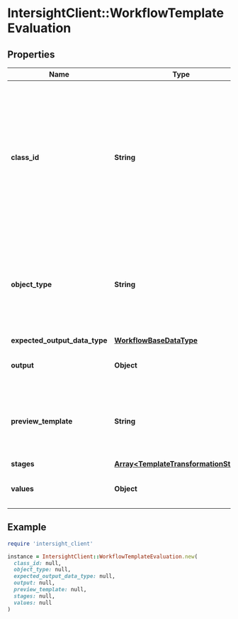 # IntersightClient::WorkflowTemplateEvaluation

## Properties

| Name | Type | Description | Notes |
| ---- | ---- | ----------- | ----- |
| **class_id** | **String** | The fully-qualified name of the instantiated, concrete type. This property is used as a discriminator to identify the type of the payload when marshaling and unmarshaling data. | [default to &#39;workflow.TemplateEvaluation&#39;] |
| **object_type** | **String** | The fully-qualified name of the instantiated, concrete type. The value should be the same as the &#39;ClassId&#39; property. | [default to &#39;workflow.TemplateEvaluation&#39;] |
| **expected_output_data_type** | [**WorkflowBaseDataType**](WorkflowBaseDataType.md) |  | [optional] |
| **output** | **Object** | The output generated by the template execution. | [optional][readonly] |
| **preview_template** | **String** | The generated template based on the stages provided in the request body. | [optional][readonly] |
| **stages** | [**Array&lt;TemplateTransformationStage&gt;**](TemplateTransformationStage.md) |  | [optional] |
| **values** | **Object** | Values to be fed to the template for execution. | [optional] |

## Example

```ruby
require 'intersight_client'

instance = IntersightClient::WorkflowTemplateEvaluation.new(
  class_id: null,
  object_type: null,
  expected_output_data_type: null,
  output: null,
  preview_template: null,
  stages: null,
  values: null
)
```

